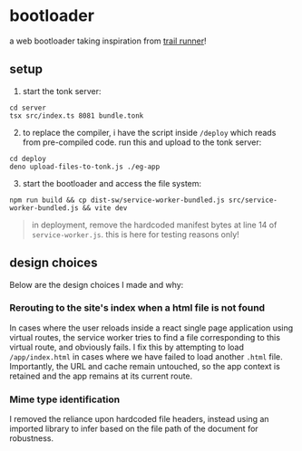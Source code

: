 # bootloader

a web bootloader taking inspiration from [trail runner](https://github.com/pvh/trail-runner)!

## setup

1. start the tonk server:
```
cd server
tsx src/index.ts 8081 bundle.tonk
```
2. to replace the compiler, i have the script inside `/deploy` which reads from pre-compiled code. run this and upload to the tonk server: 
```
cd deploy
deno upload-files-to-tonk.js ./eg-app
```
3. start the bootloader and access the file system:
```
npm run build && cp dist-sw/service-worker-bundled.js src/service-worker-bundled.js && vite dev
```
> in deployment, remove the hardcoded manifest bytes at line 14 of `service-worker.js`. this is here for testing reasons only!

## design choices 

Below are the design choices I made and why:

### Rerouting to the site's index when a html file is not found
In cases where the user reloads inside a react single page application using virtual routes, the service worker tries to find a file corresponding to this virtual route, and obviously fails. I fix this by attempting to load `/app/index.html` in cases where we have failed to load another `.html` file. Importantly, the URL and cache remain untouched, so the app context is retained and the app remains at its current route.  

### Mime type identification 
I removed the reliance upon hardcoded file headers, instead using an imported library to infer based on the file path of the document for robustness. 